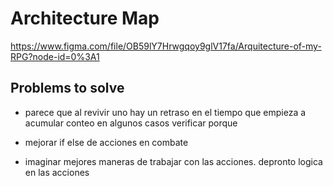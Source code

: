 # Architecture Map

https://www.figma.com/file/OB59lY7Hrwgqoy9glV17fa/Arquitecture-of-my-RPG?node-id=0%3A1

## Problems to solve

- parece que al revivir uno hay un retraso en el tiempo que empieza a acumular conteo en algunos casos verificar porque

- mejorar if else de acciones en combate
- imaginar mejores maneras de trabajar con las acciones. depronto logica en las acciones
